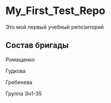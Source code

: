 # My_First_Test_Repo
Это мой первый учебный репозиторий

## Состав бригады
Ромащенко

Гудкова

Гребенева

Группа Эн1-35
